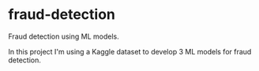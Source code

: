 # fraud-detection
Fraud detection using ML models.

In this project I'm using a Kaggle dataset to develop 3 ML models for fraud detection.
